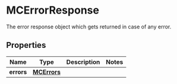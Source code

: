 

# MCErrorResponse

The error response object which gets returned in case of any error.
## Properties

Name | Type | Description | Notes
------------ | ------------- | ------------- | -------------
**errors** | [**MCErrors**](MCErrors.md) |  | 



